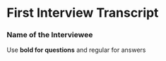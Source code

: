 # First Interview Transcript

### Name of the Interviewee

Use __bold for questions__ and regular for answers

